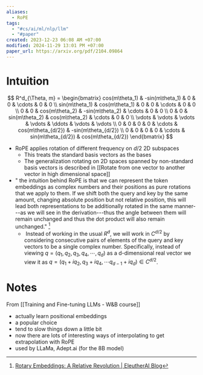 ```yaml
---
aliases:
  - RoPE
tags:
  - "#cs/ai/ml/nlp/llm"
  - "#paper"
created: 2023-12-23 06:08 AM +07:00
modified: 2024-11-29 13:01 PM +07:00
paper_url: https://arxiv.org/pdf/2104.09864
---
```

# Intuition
$$
R^d_{\Theta, m} = 
\begin{bmatrix}
cos(m\theta_1) & -sin(m\theta_1) & 0 & 0 & \cdots & 0 & 0 \\
sin(m\theta_1) &  cos(m\theta_1) & 0 & 0 & \cdots & 0 & 0 \\
0 & 0 & cos(m\theta_2) & -sin(m\theta_2) & \cdots & 0 & 0 \\
0 & 0 & sin(m\theta_2) &  cos(m\theta_2) & \cdots & 0 & 0 \\
\vdots & \vdots & \vdots & \vdots & \ddots & \vdots & \vdots \\
0 & 0 & 0 & 0 & \cdots & cos(m\theta_{d/2}) & -sin(m\theta_{d/2}) \\
0 & 0 & 0 & 0 & \cdots & sin(m\theta_{d/2}) &  cos(m\theta_{d/2})
\end{bmatrix}
$$
- RoPE applies rotation of different frequency on $d/2$ 2D subspaces
	- This treats the standard basis vectors as the bases
	- The generalization rotating on 2D spaces spanned by non-standard basis vectors is described in [[Rotate from one vector to another vector in high dimensional space]]
- " the intuition behind RoPE is that we can represent the token embeddings as complex numbers and their positions as pure rotations that we apply to them. If we shift both the query and key by the same amount, changing absolute position but not relative position, this will lead both representations to be additionally rotated in the same manner---as we will see in the derivation---thus the angle between them will remain unchanged and thus the dot product will also remain unchanged." [^1]
	-  Instead of working in the usual $R^d$, we will work in $C^{d/2}$ by considering consecutive pairs of elements of the query and key vectors to be a single complex number. Specifically, instead of viewing $q = (q_1, q_2, q_3, q_4, \cdots, q_d)$ as a d-dimensional real vector we view it as $q = (q_1 + iq_2, q_3 + iq_4, \cdots q_{d−1} + iq_d) \in C^{d/2}$.
# Notes
From [[Training and Fine-tuning LLMs - W&B course]]
- actually learn positional embeddings
- a popular choice
- tend to slow things down a little bit
- now there are lots of interesting ways of interpolating to get extrapolation with RoPE
- used by LLaMa, Adept.ai (for the 8B model)

[^1]: [Rotary Embeddings: A Relative Revolution | EleutherAI Blog](https://blog.eleuther.ai/rotary-embeddings/)